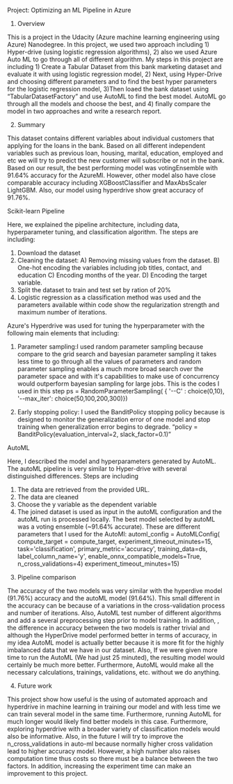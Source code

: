 Project: Optimizing an ML Pipeline in Azure

1.	Overview

This is a project in the Udacity (Azure machine learning engineering using Azure) Nanodegree. In this project, we used two approach including 1) Hyper-drive (using logistic regression algorithms), 2) also we used Azure Auto ML to go through all of different algorithm. My steps in this project are including 1) Create a Tabular Dataset from this bank marketing dataset and evaluate it with using logistic regression model, 2) Next, using Hyper-Drive and choosing different parameters and to find the best hyper parameters for the logistic regression model, 3)Then loaed the bank dataset using “TabularDatasetFactory” and use AutoML to find the best model. AutoML go through all the models and choose the best, and 4) finally compare the model in two approaches and write a research report.

2.	Summary

This dataset contains different variables about individual customers that applying for the loans in the bank. Based on all different independent variables such as previous loan, housing, marital, education, employed and etc we will try to predict the new customer will subscribe or not in the bank. Based on our result, the best performing model was votingEnsemble with 91.64% accuracy for the AzureMl. However, other model also have close comparable accuracy including XGBoostClassifier and MaxAbsScaler LightGBM. Also, our model using hyperdrive show great accuracy of 91.76%.


Scikit-learn Pipeline

Here, we explained the pipeline architecture, including data, hyperparameter tuning, and classification algorithm. The steps are including: 
1)	Download the dataset
2)	Cleaning the dataset:
A)	Removing missing values from the dataset.
B)	One-hot encoding the variables including  job titles, contact, and education 
C)	Encoding months of the year.
D)	Encoding the target variable.
3)	Split the dataset to train and test set by ration of 20%
4)	Logistic regression as a classification method was used  and the parameters available within code show the regularization strength and maximum number of iterations.

Azure's Hyperdrive was used for tuning the hyperparameter with the following main elements that including:


1)	Parameter sampling:I used random parameter sampling because compare to the grid search and bayesian parameter sampling it takes less time to go through all the values of parameters and random parameter sampling enables a much more broad search over the parameter space and with it's capabilities to make use of concurrency would outperform bayesian sampling for large jobs. This is the codes I used in this step
ps = RandomParameterSampling(
{
'--C' : choice(0,10),
      '--max_iter': choice(50,100,200,300)})

2)	Early stopping policy: I used the BanditPolicy stopping policy because is designed to monitor the generalization error of one model and stop training when generalization error begins to degrade.
“policy = BanditPolicy(evaluation_interval=2, slack_factor=0.1)”


AutoML

Here, I described the model and hyperparameters generated by AutoML.
The autoML pipeline is very similar to Hyper-drive with several distinguished differences. Steps are including
1)	The data are retrieved from the provided URL.
2)	The data are cleaned 
3)	Choose the y variable as the dependent variable
4)	The joined dataset is used as input in the autoML configuration and the autoML run is processed locally.
The best model selected by autoML was a voting ensemble (~91.64% accurate). 
These are different parameters that I used for the AutoMl:
automl_config = AutoMLConfig(
    compute_target = compute_target,
    experiment_timeout_minutes=15,
    task='classification',
    primary_metric='accuracy',
    training_data=ds,
    label_column_name='y',
    enable_onnx_compatible_models=True,
    n_cross_validations=4)
experiment_timeout_minutes=15)


3. Pipeline comparison

The accuracy of the two models was very similar with the hyperdive model (91.76%) accuracy and the autoML model (91.64%). This small different in the accuracy can be because of a variations in the cross-validation process and number of iterations. Also, AutoML test number of different algorithms and add a several preprocessing step prior to model training. In addition, , the difference in accuracy between the two models is rather trivial and although the HyperDrive model performed better in terms of accuracy, in my idea AutoML model is actually better because it is more fit for the highly imbalanced data that we have in our dataset. Also, If we were given more time to run the AutoML (We had just 25 minuted), the resulting model would certainly be much more better. Furthermore,  AutoML would make all the necessary calculations, trainings, validations, etc. without we do anything. 


4. Future work

This project show how useful is the using of automated approach and hyperdrive in machine learning in training our model and with less time we can train several model in the same time. Furthermore, running AutoML for much longer would likely find better models in this case. Furthermore, exploring hyperdrive with a broader variety of classification models would also be informative.
Also, in the future I will try to improve the n_cross_validations in auto-ml because normally higher cross validation lead to higher accuracy model. However, a high number also raises computation time thus costs so there must be a balance between the two factors. In addition, increasing the experiment time can make an improvement to this project. 

